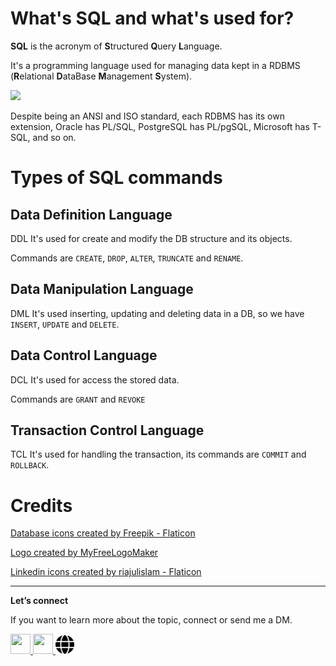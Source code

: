 ﻿# What's SQL and what's used for?



**SQL** is the acronym of **S**tructured **Q**uery **L**anguage.

It's a programming language used for managing data kept in a RDBMS (**R**elational **D**ataBase **M**anagement **S**ystem).

![](../../../assets/img/sql_course_basic_001.png)

Despite being an ANSI and ISO standard, each RDBMS has its own extension, Oracle has PL/SQL, PostgreSQL has PL/pgSQL, Microsoft has T-SQL, and so on.

# Types of SQL commands

## Data Definition Language

DDL It's used for create and modify the DB structure and its objects.

Commands are `CREATE`, `DROP`, `ALTER`, `TRUNCATE` and `RENAME`.

## Data Manipulation Language

DML It's used inserting, updating and deleting data in a DB, so we have `INSERT`, `UPDATE` and `DELETE`.

## Data Control Language

DCL It's used for access the stored data.

Commands are `GRANT` and `REVOKE`

## Transaction Control Language

TCL It's used for handling the transaction, its commands are `COMMIT` and `ROLLBACK`.

# Credits

[Database icons created by Freepik - Flaticon ](https://www.flaticon.com/free-icons/database)

[Logo created by MyFreeLogoMaker](https://myfreelogomaker.com/)

[Linkedin icons created by riajulislam - Flaticon](https://www.flaticon.com/free-icons/linkedin)


<hr>

**Let’s connect**

If you want to learn more about the topic, connect or send me a DM.

<p align="left">
	<a href="https://www.github.com/manugentile" target="_blank" rel="noreferrer">
		<picture>
			<source media="(prefers-color-scheme: dark)" srcset="https://raw.githubusercontent.com/danielcranney/readme-generator/main/public/icons/socials/github-dark.svg" />
			<source media="(prefers-color-scheme: light)" srcset="https://raw.githubusercontent.com/danielcranney/readme-generator/main/public/icons/socials/github.svg" />
			<img src="https://raw.githubusercontent.com/danielcranney/readme-generator/main/public/icons/socials/github.svg" width="32" height="32" />
		</picture>
	</a>
	<a href="https://www.linkedin.com/in/manuel-gentile" target="_blank" rel="noreferrer">
		<picture>
			<source media="(prefers-color-scheme: dark)" srcset="https://raw.githubusercontent.com/danielcranney/readme-generator/main/public/icons/socials/linkedin-dark.svg" />
			<source media="(prefers-color-scheme: light)" srcset="https://raw.githubusercontent.com/danielcranney/readme-generator/main/public/icons/socials/linkedin.svg" />
			<img src="https://raw.githubusercontent.com/danielcranney/readme-generator/main/public/icons/socials/linkedin.svg" width="32" height="32" />
		</picture>
	</a>
    <a href="https://manugentile.github.io/" target="blank">
        <img src="https://raw.githubusercontent.com/manugentile/manugentile/main/assets/globe-solid.svg" alt="Website" width="30px" />
    </a>

</p>